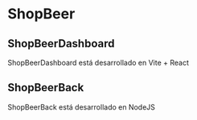 # ShopBeer

## ShopBeerDashboard
ShopBeerDashboard está desarrollado en Vite + React

## ShopBeerBack
ShopBeerBack está desarrollado en NodeJS